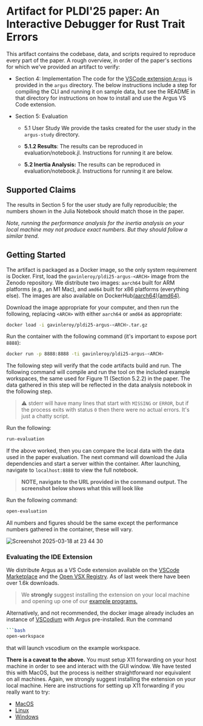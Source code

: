 # Artifact for PLDI'25 paper: An Interactive Debugger for Rust Trait Errors

This artifact contains the codebase, data, and scripts required to reproduce every part of the paper. A rough overview, in order of the paper's sections for which we've provided an artifact to verify:

- Section 4: Implementation
  The code for the [VSCode extension `Argus`](https://marketplace.visualstudio.com/items?itemName=gavinleroy.argus) is provided in the `argus` directory. The below instructions include a step for compiling the CLI and running it on sample data, but see the README in that directory for instructions on how to install and use the Argus VS Code extension.

- Section 5: Evaluation
  - 5.1 User Study
    We provide the tasks created for the user study in the `argus-study` directory.

  - **5.1.2 Results**: The results can be reproduced in evaluation/notebook.jl. Instructions for running it are below.
  - **5.2 Inertia Analysis:** The results can be reproduced in evaluation/notebook.jl. Instructions for running it are below.

## Supported Claims

The results in Section 5 for the user study are fully reproducible; the numbers shown in the Julia Notebook should match those in the paper.

*Note, running the performance analysis for the inertia analysis on your local machine may not produce exact numbers. But they should follow a similar trend.*

## Getting Started

The artifact is packaged as a Docker image, so the only system requirement is Docker. First, load the `gavinleroy/pldi25-argus-<ARCH>` image from the Zenodo repository. We distribute two images: `aarch64` built for ARM platforms (e.g., an M1 Mac), and `amd64` built for x86 platforms (everything else). The images are also available on DockerHub[(aarch64)](https://hub.docker.com/repository/docker/gavinleroy/pldi25-argus-aarch64/general)[(amd64)](https://hub.docker.com/repository/docker/gavinleroy/pldi25-argus-amd64/general).

Download the image appropriate for your computer, and then run the following, replacing `<ARCH>` with either `aarch64` or `amd64` as appropriate:

```bash
docker load -i gavinleroy/pldi25-argus-<ARCH>.tar.gz
```

Run the container with the following command (it's important to expose port `8888`):

```bash
docker run -p 8888:8888 -ti gavinleroy/pldi25-argus-<ARCH>
```

The following step will verify that the code artifacts build and run. The following command will compile and run the tool on the included example workspaces, the same used for Figure 11 (Section 5.2.2) in the paper. The data gathered in this step will be reflected in the data analysis notebook in the following step.

> :warning: stderr will have many lines that start with `MISSING` or `ERROR`, but if the process exits with status `0` then there were no actual errors. It's just a chatty script.

Run the following:

```bash
run-evaluation
```

If the above worked, then you can compare the local data with the data used in the paper evaluation. The next command will download the Julia dependencies and start a server within the container. After launching, navigate to `localhost:8888` to view the full notebook.

> **NOTE, navigate to the URL provided in the command output. The screenshot below shows what this will look like**

Run the following command:

```bash
open-evaluation
```

All numbers and figures should be the same except the performance numbers gathered in the container, these will vary.

![Screenshot 2025-03-18 at 23 44 30](https://github.com/user-attachments/assets/ee2d1dc7-7bb0-4bab-bda9-6eb04fabcb06)

### Evaluating the IDE Extension

We distribute Argus as a VS Code extension available on the [VSCode Marketplace](https://marketplace.visualstudio.com/items?itemName=gavinleroy.argus) and the [Open VSX Registry](https://open-vsx.org/extension/gavinleroy/argus). As of last week there have been over 1.6k downloads.

> We **strongly** suggest installing the extension on your local machine and opening up one of our [example programs.](./argus/examples/hello-server)

Alternatively, and not recommended, the docker image already includes an instance of [VSCodium](https://vscodium.com/) with Argus pre-installed. Run the command  

```bash
```bash
open-workspace
```

that will launch vscodium on the example workspace.

**There is a caveat to the above.** You must setup X11 forwarding on your host machine in order to see and interact with the GUI window. We have tested this with MacOS, but the process is neither straightforward nor equivalent on all machines. Again, we strongly suggest installing the extension on your local machine. Here are instructions for setting up X11 forwarding if you really want to try:

- [MacOS](https://gist.github.com/sorny/969fe55d85c9b0035b0109a31cbcb088)
- [Linux](https://www.baeldung.com/linux/docker-container-gui-applications)
- [Windows](https://medium.com/@potatowagon/how-to-use-gui-apps-in-linux-docker-container-from-windows-host-485d3e1c64a3)
